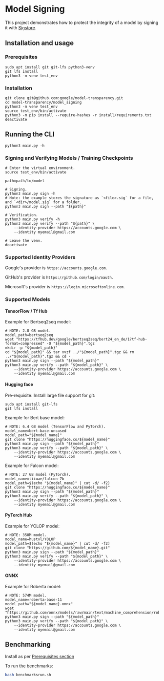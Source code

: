 # Model Signing

This project demonstrates how to protect the integrity of a model by signing it with [Sigstore](https://www.sigstore.dev/).

## Installation and usage

### Prerequisites

```shell
sudo apt install git git-lfs python3-venv
git lfs install
python3 -m venv test_env
```


### Installation

```shell
git clone git@github.com:google/model-transparency.git
cd model-transparency/model_signing
python3 -m venv test_env
source test_env/bin/activate
python3 -m pip install --require-hashes -r install/requirements.txt
deactivate
```

## Running the CLI

```shell
python3 main.py -h
```

### Signing and Verifying Models / Training Checkpoints

```shell
# Enter the virtual environment.
source test_env/bin/activate

path=path/to/model

# Signing.
python3 main.py sign -h
# Note: the example stores the signature as `<file>.sig` for a file, and `<dir>/model.sig` for a folder.
python3 main.py sign --path "${path}"

# Verification.
python3 main.py verify -h
python3 main.py verify --path "${path}" \
    --identity-provider https://accounts.google.com \
    --identity myemail@gmail.com

# Leave the venv.
deactivate
```

### Supported Identity Providers

Google's provider is `https://accounts.google.com`.

GitHub's provider is `https://github.com/login/oauth`.

Microsoft's provider is `https://login.microsoftonline.com`.

### Supported Models

#### TensorFlow / Tf Hub

Example for Bertseq2seq model:

```shell
# NOTE: 2.8 GB model.
model_path=bertseq2seq
wget "https://tfhub.dev/google/bertseq2seq/bert24_en_de/1?tf-hub-format=compressed" -O "${model_path}".tgz
mkdir -p "${model_path}"
cd "${model_path}" && tar xvzf ../"${model_path}".tgz && rm ../"${model_path}".tgz && cd -
python3 main.py sign --path "${model_path}"
python3 main.py verify --path "${model_path}" \
    --identity-provider https://accounts.google.com \
    --identity myemail@gmail.com
```

#### Hugging face

Pre-requisite: Install large file support for git:

```shell
sudo apt install git-lfs
git lfs install
```

Example for Bert base model:

```shell
# NOTE: 6.4 GB model (TensorFlow and PyTorch).
model_name=bert-base-uncased
model_path="${model_name}"
git clone "https://huggingface.co/${model_name}"
python3 main.py sign --path "${model_path}"
python3 main.py verify --path "${model_path}" \
    --identity-provider https://accounts.google.com \
    --identity myemail@gmail.com
```

Example for Falcon model:

```shell
# NOTE: 27 GB model (PyTorch).
model_name=tiiuae/falcon-7b
model_path=$(echo "${model_name}" | cut -d/ -f2)
git clone "https://huggingface.co/${model_name}"
python3 main.py sign --path "${model_path}"
python3 main.py verify --path "${model_path}" \
    --identity-provider https://accounts.google.com \
    --identity myemail@gmail.com
```

#### PyTorch Hub

Example for YOLOP model:

```shell
# NOTE: 350M model.
model_name=hustvl/YOLOP
model_path=$(echo "${model_name}" | cut -d/ -f2)
git clone "https://github.com/${model_name}.git"
python3 main.py sign --path "${model_path}"
python3 main.py verify --path "${model_path}" \
    --identity-provider https://accounts.google.com \
    --identity myemail@gmail.com
```

#### ONNX

Example for Roberta model:

```shell
# NOTE: 574M model.
model_name=roberta-base-11
model_path="${model_name}.onnx"
wget "https://github.com/onnx/models/raw/main/text/machine_comprehension/roberta/model/${model_name}.onnx"
python3 main.py sign --path "${model_path}"
python3 main.py verify --path "${model_path}" \
    --identity-provider https://accounts.google.com \
    --identity myemail@gmail.com
```

## Benchmarking

Install as per [Prerequisites section](#prerequisites)

To run the benchmarks:

```bash
bash benchmarksrun.sh
```
